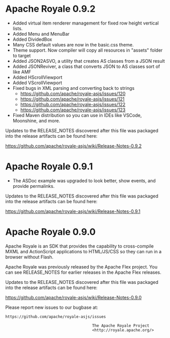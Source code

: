 Apache Royale 0.9.2
===================

- Added virtual item renderer management for fixed row height vertical lists.
- Added Menu and MenuBar
- Added DividedBox
- Many CSS default values are now in the basic.css theme.
- Theme support. Now compiler will copy all resources in "assets" folder to target
- Added JSON2ASVO, a utility that creates AS classes from a JSON result
- Added JSONReviver, a class that converts JSON to AS classes sort of like AMF
- Added HScrollViewport
- Added VScrollViewport
- Fixed bugs in XML parsing and converting back to strings
  - https://github.com/apache/royale-asjs/issues/120
  - https://github.com/apache/royale-asjs/issues/121
  - https://github.com/apache/royale-asjs/issues/122
  - https://github.com/apache/royale-asjs/issues/123
- Fixed Maven distribution so you can use in IDEs like VSCode, Moonshine, and more.

Updates to the RELEASE_NOTES discovered after this file was packaged into the release artifacts can be found here:

https://github.com/apache/royale-asjs/wiki/Release-Notes-0.9.2

Apache Royale 0.9.1
===================

- The ASDoc example was upgraded to look better, show events, and provide permalinks.

Updates to the RELEASE_NOTES discovered after this file was packaged into the release artifacts can be found here:

https://github.com/apache/royale-asjs/wiki/Release-Notes-0.9.1

Apache Royale 0.9.0
===================

Apache Royale is an SDK that provides the capability to cross-compile MXML 
and ActionScript applications to HTML/JS/CSS so they can run in a browser
without Flash.

Apache Royale was previously released by the Apache Flex project.  You can
see RELEASE_NOTES for earlier releases in the Apache Flex releases.

Updates to the RELEASE_NOTES discovered after this file was packaged into the release artifacts can be found here:

https://github.com/apache/royale-asjs/wiki/Release-Notes-0.9.0

Please report new issues to our bugbase at:

    https://github.com/apache/royale-asjs/issues

                                          The Apache Royale Project
                                          <http://royale.apache.org/>
